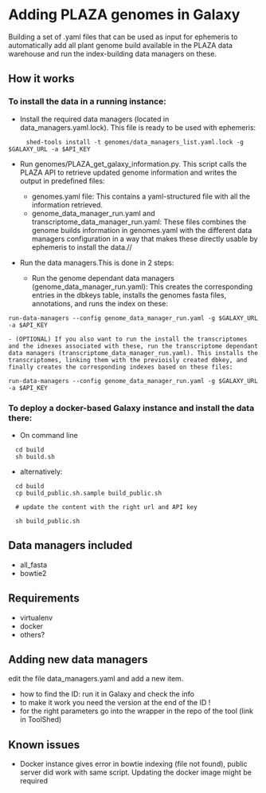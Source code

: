# Adding PLAZA genomes in Galaxy

Building a set of .yaml files that can be used as input for ephemeris to automatically add all plant genome build available in the PLAZA data warehouse and run the index-building data managers on these.

## How it works


### To install the data in a running instance:

- Install the required data managers (located in data_managers.yaml.lock). This file is ready to be used with ephemeris:
```
     shed-tools install -t genomes/data_managers_list.yaml.lock -g $GALAXY_URL -a $API_KEY
```

- Run genomes/PLAZA_get_galaxy_information.py. This script calls the PLAZA API to retrieve updated genome information and writes the output in predefined files:
	- genomes.yaml file: This contains a yaml-structured file with all the information retrieved.
	- genome_data_manager_run.yaml and transcriptome_data_manager_run.yaml: These files combines the genome builds information in genomes.yaml with the different data managers configuration in a way that makes these directly usable by ephemeris to install the data.//

- Run the data managers.This is done in 2 steps:
    - Run the genome dependant data managers (genome_data_manager_run.yaml): This creates the corresponding entries in the dbkeys table, installs the genomes fasta files, annotations, and runs the index on these:

``` 
run-data-managers --config genome_data_manager_run.yaml -g $GALAXY_URL -a $API_KEY
```

    - (OPTIONAL) If you also want to run the install the transcriptomes and the idnexes associated with these, run the transcriptome dependant data managers (transcriptome_data_manager_run.yaml). This installs the transcriptomes, linking them with the previoisly created dbkey, and finally creates the corresponding indexes based on these files:

``` 
run-data-managers --config genome_data_manager_run.yaml -g $GALAXY_URL -a $API_KEY
```





### To deploy a docker-based Galaxy instance and install the data there:
- On command line

```
  cd build
  sh build.sh
```

- alternatively:

```
  cd build
  cp build_public.sh.sample build_public.sh

  # update the content with the right url and API key

  sh build_public.sh
```

## Data managers included

- all_fasta
- bowtie2

## Requirements

- virtualenv
- docker
- others?

## Adding new data managers

edit the file data_managers.yaml and add a new item.

- how to find the ID: run it in Galaxy and check the info
- to make it work you need the version at the end of the ID !
- for the right parameters go into the wrapper in the repo of the tool (link in ToolShed)

## Known issues

- Docker instance gives error in bowtie indexing (file not found), public server did work with same script. Updating the docker image might be required
